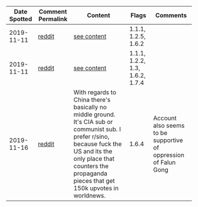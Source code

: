 | Date Spotted | Comment Permalink | Content | Flags | Comments |
|---|---|---| ---- | --- |
| 2019-11-11 |  [reddit](https://old.reddit.com/r/Documentaries/comments/dutlxz/our_world_inside_the_hong_kong_protests_2019_for/f79nh0t/) | [see content](content/f79nh0t.md) | 1.1.1, 1.2.5, 1.6.2 | |
| 2019-11-11 | [reddit](https://old.reddit.com/r/Documentaries/comments/dutlxz/our_world_inside_the_hong_kong_protests_2019_for/f79nk6z/) | [see content](content/f79nk6z.md) | 1.1.1, 1.2.2, 1.3, 1.6.2, 1.7.4  | |
| 2019-11-16 | [reddit](https://old.reddit.com/r/worldnews/comments/dwyqad/this_is_what_a_dictatorship_looks_like_bolivian/f7n01ha/) | With regards to China there's basically no middle ground. It's CIA sub or communist sub. I prefer r/sino, because fuck the US and its the only place that counters the propaganda pieces that get 150k upvotes in worldnews. | 1.6.4 | Account also seems to be supportive of oppression of Falun Gong |
